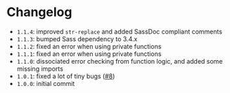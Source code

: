 # Changelog

* `1.1.4`: improved `str-replace` and added SassDoc compliant comments
* `1.1.3`: bumped Sass dependency to 3.4.x
* `1.1.2`: fixed an error when using private functions
* `1.1.1`: fixed an error when using private functions
* `1.1.0`: dissociated error checking from function logic, and added some missing imports
* `1.0.1`: fixed a lot of tiny bugs ([#8](https://github.com/HugoGiraudel/SassyStrings/pull/8))
* `1.0.0`: initial commit
